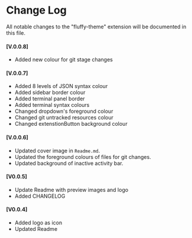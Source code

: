 # Change Log

All notable changes to the "fluffy-theme" extension will be documented in this file.

#### [V.0.0.8]

- Added new colour for git stage changes

#### [V.0.0.7]

- Added 8 levels of JSON syntax colour
- Added sidebar border colour
- Added terminal panel border
- Added terminal syntax colours
- Changed dropdown's foreground colour
- Changed git untracked resources colour
- Changed extenstionButton background colour

#### [V.0.0.6]

- Updated cover image in `Readme.md`.
- Updated the foreground colours of files for git changes.
- Updated background of inactive activity bar.

#### [V0.0.5]

- Update Readme with preview images and logo
- Added CHANGELOG

#### [V0.0.4]

- Added logo as icon
- Updated Readme
